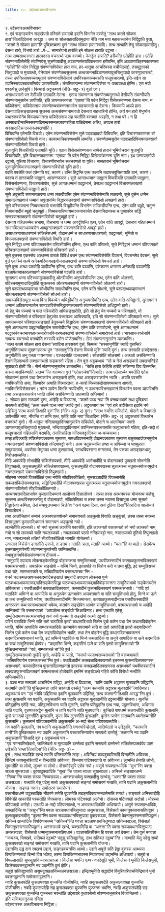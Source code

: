 ```yaml
---
title: ०२. उद्देसवारअत्थविभावना

---
```

२. उद्देसवारअत्थविभावना  
१. एवं सङ्गहवारेन सङ्खेपतो दस्सिते हारादयो इदानि विभागेन दस्सेतुं ‘‘तत्थ कतमे सोळस हारा’’तिआदिदेसना आरद्धा । अथ वा सोळसहारादिसमुदाया नेत्ति नाम मया महाकच्‍चानेन निद्दिट्ठाति वुत्ता, ‘‘कतमे ते सोळस हारा’’ति पुच्छितब्बत्ता वुत्तं ‘‘तत्थ सोळस हारा’’त्यादि। तत्थ तत्थाति तेसु सोळसहारादीसु। देसना हारो, विचयो हारो…पे॰… सामारोपनो हारोति इमे सोळस हाराति दट्ठब्बा।  
तत्थ सब्बसाधारणत्ता हारपदस्स वचनत्थो पठमं वत्तब्बो। केनट्ठेन हाराति? हरीयन्ति एतेहीति हारा। एतेहि संवण्णनाविसेसेहि संवण्णियेसु सुत्तगेय्यादीसु अञ्‍ञाणसंसयविपल्‍लासा हरीयन्ति, इति अञ्‍ञाणादिहरणकारणत्ता ‘‘एतेही’’ति पदेन निद्दिट्ठा संवण्णनाविसेसा हारा नाम, हर-धातुया आचरियस्स वचीभेदसद्दो, तंसमुट्ठापको चित्तुप्पादो च मुख्यत्थो, वेनेय्यानं संवण्णेतब्बसुत्तस्स अत्थजाननादिञाणसम्पयुत्तचित्तुप्पादो कारणूपचारत्थो, तस्स उपनिस्सयपच्‍चयभूतानं संवण्णनाविसेसानं उपनिस्सयपच्‍चयसत्ति फलूपचारत्थो, इति-सद्देन सा उपनिस्सयपच्‍चयसत्तियेव परामसीयति। तंसत्तिसम्पन्‍ना संवण्णनाविसेसा ण-पच्‍चयत्था होन्ति। एस नयो एवरूपेसु ठानेसुपि। वित्थारो अट्ठकथायं (नेत्ति॰ अट्ठ॰ १) वुत्तो एव।  
असाधारणतो पन देसीयति एतायाति देसना। एताय संवण्णनाय संवण्णेतब्बसुत्तत्थो देसीयति संवण्णीयति संवण्णनानुसारेन ञापीयति, इति ञापनकारणत्ता ‘‘एताया’’ति पदेन निद्दिट्ठा विसेससंवण्णना देसना नाम, न पाळिदेसना, पाळिदेसनाय संवण्णेतब्बसंवण्णनाभावेन सहचरणतो वा देसना। किञ्‍चापि अञ्‍ञे हारा देसनापाळिसङ्खातस्स सुत्तस्स अत्थसंवण्णनाभावतो देसनाय सहचारिनो होन्ति, अयं पन हारो येभुय्येन यथारुतवसेनेव विञ्‍ञायमानत्ता पाळिदेसनाय सह चरतीति वत्तब्बतं अरहति, न तथा परे। न हि अस्सादादीनवनिस्सरणादिसन्दस्सनलक्खणरहिता पाळिदेसना अत्थि, अयञ्‍च हारो अस्सादादिसन्दस्सनलक्खणोति।  
विचियन्ति एतेनाति विचयो। एतेन संवण्णनाविसेसेन सुत्ते पदपञ्हादयो विचियन्ति, इति विचारणकारणत्ता सो संवण्णनाविसेसो विचयो नाम। कत्वत्थाधिकरणत्थापि लब्भन्ति। संवण्णेतब्बसुत्तेन पदपञ्हादिविचयनलक्खणो संवण्णनाविसेसो विचयो हारो।  
युत्तायुत्ति विचारीयति एतायाति युत्ति। एताय विसेससंवण्णनाय सब्बेसं हारानं भूमिगोचरानं युत्तायुत्ति विचारीयति, इति विचारणकारणत्ता ‘‘एताया’’ति पदेन निद्दिट्ठा विसेससंवण्णना युत्ति नाम। इध उत्तरपदलोपो दट्ठब्बो, युत्तिया विचारणा, विचारणीयभावेन सहचरणतो वा युत्ति। सब्बहारानं भूमिगोचरानं युत्तायुत्तिविचारणलक्खणो संवण्णनाविसेसो युत्ति हारो।  
पदति पवत्तेति फलं एतेनाति पदं, कारणं। ठन्ति तिट्ठन्ति एत्थ फलानि तदायत्तवुत्तितायाति ठानं, कारणं। पदञ्‍च तं ठानञ्‍चाति पदट्ठानं, आसन्‍नकारणं। सुत्ते आगतधम्मानं पदट्ठानं विचारीयति एतायाति पदट्ठाना, विसेससंवण्णना, विचारणलोपोव, सुत्ते आगतधम्मानं पदट्ठानानं, तेसञ्‍च पदट्ठानानं विचारणलक्खणो संवण्णनाविसेसो पदट्ठानो हारो।  
सुत्ते अवुत्तापि समानलक्खणा धम्मा लक्खीयन्ति एतेन संवण्णनाविसेसेनाति लक्खणो, सुत्ते वुत्तेन धम्मेन समानलक्खणानं धम्मानं अवुत्तानम्पि निद्धारणलक्खणो संवण्णनाविसेसो लक्खणो हारो।  
सुत्ते दस्सियमाना निब्बचनादयो चत्तारोपि वियूहीयन्ति विभागेन सम्पिण्डीयन्ति एत्थ, एतेन वाति ब्यूहो, चतुन्‍नं निब्बचनादीनं ब्यूहो चतुब्यूहो। निब्बचनाधिप्पायब्यञ्‍जनानञ्‍चेव देसनानिदानस्स च पुब्बापरेन सद्धिं सन्दस्सनलक्खणो संवण्णनाविसेसो चतुब्यूहो हारो।  
देसनाय गहितधम्मेन सभागा, विसभागा च धम्मा आवट्टीयन्ति एत्थ, एतेन वाति आवट्टो, देसनाय गहितधम्मानं सभागविसभागधम्मवसेन आवट्टनलक्खणो संवण्णनाविसेसो आवट्टो हारो।  
असाधारणासाधारणानं संकिलेसधम्मे, वोदानधम्मे च साधारणासाधारणतो, पदट्ठानतो, भूमितो च विभजनलक्खणो संवण्णनाविसेसो विभत्ति हारो।  
सुत्ते निद्दिट्ठा धम्मा पटिपक्खवसेन परिवत्तीयन्ति इमिना, एत्थ वाति परिवत्तो, सुत्ते निद्दिट्ठानं धम्मानं पटिपक्खतो परिवत्तनलक्खणो संवण्णनाविसेसो परिवत्तनो हारो।  
सुत्ते वुत्तस्स एकस्सेव अत्थस्स वाचकं विविधं वचनं एत्थ संवण्णनाविसेसेति विवचनं, विवचनमेव वेवचनं, सुत्ते वुत्ते एकस्मिं अत्थे अनेकपरियायसद्दयोजनालक्खणो संवण्णनाविसेसो वेवचनो हारो।  
सुत्ते वुत्ता अत्था पकारेहि ञापीयन्ति इमिना, एत्थ वाति पञ्‍ञत्ति, एकेकस्स धम्मस्स अनेकाहि पञ्‍ञत्तीहि पञ्‍ञापेतब्बाकारलक्खणो संवण्णनाविसेसो पञ्‍ञत्ति हारो।  
सुत्तागता धम्मा पटिच्‍चसमुप्पादादीसु ओतरीयन्ति अनुप्पवेसीयन्ति एत्थ, एतेन वाति ओतरणो, पटिच्‍चसमुप्पादादिमुखेहि सुत्तत्थस्स ओतरणलक्खणो संवण्णनाविसेसो ओतरणो हारो।  
सुत्ते पदपदत्थपञ्हारम्भा सोधीयन्ति समाधीयन्ति एत्थ, एतेन वाति सोधनो, सुत्ते पदपदत्थपञ्हारम्भानं सोधनलक्खणो संवण्णनाविसेसो सोधनो हारो।  
सामञ्‍ञविसेसभूता धम्मा विना विकप्पेन अधिट्ठीयन्ति अनुप्पवत्तीयन्ति एत्थ, एतेन वाति अधिट्ठानो, सुत्तागतानं धम्मानं अविकप्पनवसेन सामञ्‍ञविसेसनिद्धारणलक्खणो संवण्णनाविसेसो अधिट्ठानो हारो।  
यो हेतु चेव पच्‍चयो च फलं परिकरोति अभिसङ्खरोति, इति सो हेतु चेव पच्‍चयो च परिक्खारो, यो संवण्णनाविसेसो तं परिक्खारं हेतुञ्‍चेव पच्‍चयञ्‍च आचिक्खति, इति सो संवण्णनाविसेसो परिक्खारो नाम। सुत्ते आगतधम्मानं परिक्खारसङ्खाते हेतुपच्‍चये निद्धारेत्वा संवण्णनालक्खणो संवण्णनाविसेसो परिक्खारो हारो।  
सुत्ते आगतधम्मा पदट्ठानादिमुखेन समारोपीयन्ति एत्थ, एतेन वाति समारोपनो, सुत्ते आगतधम्मानं पदट्ठानवेवचनभावपहानसमारोपनविचारणलक्खणो संवण्णनाविसेसो समारोपनो हारो। भावसाधनवसेनापि सब्बत्थ वचनत्थो वत्तब्बोति तस्सापि वसेन योजेतब्बन्ति। सेसं संवण्णनानुसारेन ञातब्बन्ति।  
‘‘तत्थ कतमे सोळस हारा देसना’’त्यादिना हारसरूपं वुत्तं, किमत्थं ‘‘तस्सानुगीति’’त्यादि वुत्तन्ति? अनुगीतिगाथाय सुखग्गहणत्थं पुन ‘‘तस्सानुगीति देसना विचयो युत्ति’’त्यादि वुत्तं। तत्थ तस्साति हारुद्देसस्स। अनुगीतीति अनु पच्छा गायनगाथा। पञ्‍चदसोति पञ्‍चदसमो। सोळसोति सोळसमो। अत्थतो असंकिण्णाति देसनादिपदत्थतो लक्खणत्थतो सङ्करतो रहिता। तेन वुत्तं अट्ठकथायं ‘‘सो च नेसं असङ्करो लक्खणनिद्देसे सुपाकटो होती’’ति। सेसं संवण्णनानुसारेन ञातब्बन्ति। ‘‘केचि हारा केहिचि हारेहि संकिण्णा विय दिस्सन्ति, कस्मा असंकिण्णाति ञातब्ब’’न्ति वत्तब्बत्ता वुत्तं ‘‘एतेसञ्‍चेवा’’तिआदि। तत्थ एतेसञ्‍चेव भवतीति एतेसं सोळसन्‍नं हारानं यथा येनाकारेन असङ्करो होति, तथा असङ्कराकारेन भवति। अयति पवत्तति नयविभत्तीति अया, वित्थारेन अयाति वित्थारतया, त-कारो मिस्सकदोसापगमत्थाय आगतो, नयविभत्तिविसेसवचनं। नयेन ञायेन विभत्ति नयविभत्ति, न पञ्‍चनयविभत्ताहारानं वित्थारेन पवत्ता ञायविभत्ति तथा असङ्कराकारेन भवति तस्मिं असंकिण्णाति ञातब्बाति अधिप्पायो।  
२. सोळस हारा सरूपतो वुत्ता, अम्हेहि च विञ्‍ञाता, ‘‘कतमे पञ्‍च नया’’ति वत्तब्बभावतो तथा पुच्छित्वा सरूपतो उद्दिसितुं ‘‘तत्थ कतमे पञ्‍च नया’’त्यादि वुत्तं। अट्ठकथायं पन ‘‘एवं हारे उद्दिसित्वा इदानि नये उद्दिसितुं ‘तत्थ कतमे’तिआदि वुत्त’’न्ति (नेत्ति॰ अट्ठ॰ २) वुत्तं। ‘‘तत्थ नयन्ति संकिलेसे, वोदाने च विभागतो ञापेन्तीति नया, नीयन्ति वा तानि एत्थ, एतेहि वाति नया’’तिआदिना (नेत्ति॰ अट्ठ॰ २) अट्ठकथायं वित्थारेन वचनत्थो वुत्तो। नी-धातुया नन्दियावट्टादिनयानुसारेन संकिलेसे, वोदाने च आलम्बित्वा पवत्तो ञाणसम्पयुत्तचित्तुप्पादो मुख्यत्थो, नन्दियावट्टादिनयानं उपनिस्सयपच्‍चयसत्ति फलूपचारतो गहिता, इति-सद्दो तं फलूपचारतो गहितसत्तिं परामसि, तंसत्तिसहिता नन्दियावट्टादिनया अ-पच्‍चयत्था।  
तण्हाअविज्‍जाहि संकिलेसपक्खस्स सुत्तस्स, समथविपस्सनाहि वोदानपक्खस्स सुत्तस्स चतुसच्‍चयोजनमुखेन नयनलक्खणो संवण्णनाविसेसो नन्दियावट्टो नयो। तत्थ चतुसच्‍चन्ति तण्हा च अविज्‍जा च भवमूलत्ता समुदयसच्‍चं, अवसेसा तेभूमका धम्मा दुक्खसच्‍चं, समथविपस्सना मग्गसच्‍चं, तेन पत्तब्बा असङ्खतधातु निरोधसच्‍चन्ति।  
तीहि अवयवेहि लोभादीहि संकिलेसपक्खे, तीहि अवयवेहि अलोभादीहि च वोदानपक्खे पुक्खलो सोभनोति तिपुक्खलो, अकुसलमूलेहि संकिलेसपक्खस्स, कुसलमूलेहि वोदानपक्खस्स सुत्तत्थस्स चतुसच्‍चयोजनमुखेन नयनलक्खणो संवण्णनाविसेसो तिपुक्खलो।  
सीहस्स भगवतो विक्‍कीळितं एत्थ नयेति सीहविक्‍कीळितो, सुभसञ्‍ञादीहि विपल्‍लासेहि सकलसंकिलेसपक्खस्स, सद्धिन्द्रियादीहि वोदानपक्खस्स सुत्तत्थस्स चतुसच्‍चयोजनमुखेन नयनलक्खणो संवण्णनाविसेसो सीहविक्‍कीळितनयो।  
अत्थनयत्तयदिसाभावेन कुसलादिधम्मानं आलोचनं दिसालोचनं। तस्स तस्स अत्थनयस्स योजनत्थं कतेसु सुत्तस्स अत्थविस्सज्‍जनेसु ये वोदानादयो, संकिलेसिका च तस्स तस्स नयस्स दिसाभूता धम्मा सुत्ततो निद्धारेत्वा कथिता, तेसं यथावुत्तधम्मानं चित्तेनेव ‘‘अयं पठमा दिसा, अयं दुतिया दिसा’’तिआदिना आलोचनं दिसालोचनं।  
तथा आलोचितानं धम्मानं अत्थनयत्तययोजने समानयनतो अङ्कुसो वियाति अङ्कुसो, तस्स तस्स नयस्स दिसाभूतानं कुसलादिधम्मानं समानयनं अङ्कुसो नयो।  
लञ्‍जेतीति लञ्‍जको। यो नयो सुत्तत्थं लञ्‍जेति पकासेति, इति लञ्‍जनतो पकासनतो सो नयो लञ्‍जको नाम, नयो च सो लञ्‍जको चाति नयलञ्‍जको। नयलञ्‍जको पठमो नन्दियावट्टो नाम, नयलञ्‍जको दुतियो तिपुक्खलो नाम, नयलञ्‍जको ततियो सीहविक्‍कीळितो नामाति योजेतब्बो।  
उग्गतानं विसेसेन उग्गतोति उत्तमो, तं उत्तमं। गताति ञाता, मताति अत्थो। ‘‘मता’’ति वा पाठो। सेसमेत्थ वुत्तनयानुसारेनपि संवण्णनानुसारेनपि जानितब्बन्ति।  
यथावुत्तनयविसेससंवण्णनाय टीकायं –  
‘‘समूहादिं उपादाय लोकसङ्केतसिद्धा वोहारमत्तता सम्मुतिसभावो, पथवीफस्सादीनं कक्खळफुसनादिलक्खणं परमत्थसभावो। अयञ्हेत्थ सङ्खेपो – यस्मिं भिन्‍ने, इतरापोहे वा चित्तेन कते न तथा बुद्धि, इदं सम्मुतिसच्‍चं यथा घटे, ससम्भारजले च, तब्बिपरियायेन परमत्थसच्‍च’’न्ति –  
वचने घटकथलआपजलकद्दमादिसङ्खातं समूहादिं उपादाय लोकस्स पुब्बे घटकथलआपजलकद्दमादिसङ्केतसिद्धा घटकथलआपजलकद्दमादिवोहारमत्तता सम्मुतिसभावो सङ्केतवसेन अवितथत्ता। पथवीआदीनं कक्खळादिलक्खणं, फस्सादीनं फुसनादिलक्खणं परमत्थसभावो। ‘‘यदि एवं घटादिके अभिन्‍ने वा आपादिके वा अनुरूपेन ऊनभावेन अप्पवत्तमाने वा सति सम्मुतिभावो होतु, भिन्‍ने वा ऊने वा कथं सम्मुतिभावो भवेय्य, पथवीफस्सादीनम्पि भिज्‍जमानत्ता, कक्खळफुसनादीनञ्‍च पथवीफस्सादीहि अनञ्‍ञत्ता कथं परमत्थसभावो भवेय्य, कतमेन सङ्खेपेन अत्थेन सम्मुतिसभावो, परमत्थसभावो च अम्हेहि जानितब्बो’’ति वत्तब्बभावतो ‘‘अयञ्हेत्थ सङ्खेपो’’तिआदिमाह। तत्थ एत्थाति एतेसु सम्मुतिसभावपरमत्थसभावेसु अयं नयो वुच्‍चमानो सङ्खेपो अत्थो दट्ठब्बो।  
यस्मिं घटादिके भिन्‍ने सति ततो घटादितो इतरो कथलादिभावो चित्तेन पुब्बे कतेन यथा येन कथलादिवोहारेन भवति, यस्मिं आपादिके सम्भारजलादिके ऊनभावेन पवत्तमाने सति वा ततो आपादितो इतरो कद्दमादिभावो चित्तेन पुब्बे कतेन यथा येन कद्दमादिवोहारेन भवति, तथा तेन वोहारेन बुद्धि कथलादिसभावजाननं कद्दमादिसभावजाननं भवति, इदं अभिन्‍ने घटादिकं वा भिन्‍ने कथलादिकं वा अनूने आपादिकं वा ऊने कद्दमादिकं वा सब्बं सम्मुतिसच्‍चं होत्वेव। ‘‘कद्दमस्मिं भिन्‍ने, कद्दमस्मिं ऊने वा सति इतरो सम्मुतिसभावो’’ति पुच्छितब्बभावतो ‘‘घटे, सम्भारजले चा’’ति वुत्तं।  
सम्मुतिसच्‍चसभावो तुम्हेहि वुत्तो, अम्हेहि च ञातो, ‘‘कतमो परमत्थसच्‍चसभावो’’ति वत्तब्बभावतो ‘‘तब्बिपरियायेन परमत्थसच्‍च’’न्ति वुत्तं। पथवीआदीनं कक्खळादिलक्खणतो इतरस्स फुसनादिलक्खणस्स असम्भवतो, फस्सादीनञ्‍च फुसनादिलक्खणतो इतरस्स कक्खळादिलक्खणस्स असम्भवतो पथवीफस्सादीनं लक्खळफुसनादिलक्खणं परमत्थसच्‍चं होत्वेवाति इमस्मिं सङ्खेपत्थे गहिते कोचि विरोधो नत्थीति अधिप्पायोति।  
३. पञ्‍च नया सरूपतो आचरियेन उद्दिट्ठा, अम्हेहि च विञ्‍ञाता, ‘‘यानि पदानि अट्ठारस मूलपदानि उद्दिट्ठानि, कतमानि तानी’’ति पुच्छितब्बत्ता तानि सरूपतो दस्सेतुं ‘‘तत्थ कतमानि अट्ठारस मूलपदानि’’त्यादिमाह। अट्ठकथायं पन ‘‘एवं नयेपि उद्दिसित्वा इदानि मूलपदानि उद्दिसितुं ‘तत्थ कतमानी’तिआदि आरद्ध’’न्ति वुत्तं। तत्थ कुसलानि नव पदानि, अकुसलानि नव पदानि अट्ठारस मूलपदानीति दट्ठब्बानीति योजना। मूलन्ति पतिट्ठहन्ति एतेहि नया, पतिट्ठानविभागा चाति मूलानि, पदन्ति पतिट्ठहन्ति एत्थ नया, पट्ठानविभागा, अधिगमा चाति पदानि, वुत्तप्पकारट्ठेन मूलानि च तानि पदानि चाति मूलपदानि। कुच्छिते पापधम्मे सलयन्तीति कुसलानि, कुसे रागादयो लुनन्तीति कुसलानि, कुसा विय लुनन्तीति कुसलानि, कुसेन ञाणेन लातब्बानि पवत्तेतब्बानीति कुसलानि। कुसलानं पटिपक्खानीति अकुसलानि अ-सद्दो चेत्थ पटिपक्खत्थोति।  
नव पदानि कुसलानि, नव पदानि अकुसलानीति गणनपरिच्छेदतो, जातिभेदतो च उद्दिट्ठानि, ‘‘कतमानि तानी’’ति पुच्छितब्बत्ता नव पदानि अकुसलानि पच्‍चासत्तिन्यायेन सरूपतो दस्सेतुं ‘‘कतमानि नव पदानि अकुसलानी’’तिआदि वुत्तं। अट्ठकथायं पन –  
‘‘एवं गणनपरिच्छेदतो, जातिभेदतो च मूलपदानि दस्सेत्वा इदानि सरूपतो दस्सेन्तो संकिलेसपक्खंयेव पठमं उद्दिसति ‘तण्हा’तिआदिना’’ति (नेत्ति॰ अट्ठ॰ ३) –  
वुत्तं। तत्थ रूपादिके खन्धे तसति परितसतीति तण्हा। अविन्दियं कायदुच्‍चरितादिं विन्दतीति अविज्‍जा , विन्दियं कायसुचरितादिं न विन्दतीति अविज्‍जा, विज्‍जाय पटिपक्खाति वा अविज्‍जा। लुब्भन्ति तेनाति लोभो, लुब्भतीति वा लोभो, लुब्भनं वा लोभो। दोसमोहेसुपि एसेव नयो। असुभे रूपक्खन्धादिके ‘‘सुभ’’न्ति पवत्ता सञ्‍ञा सुभसञ्‍ञा। दुक्खदुक्खादिके ‘‘सुख’’न्ति पवत्ता सञ्‍ञा सुखसञ्‍ञा। अनिच्‍चे सङ्खारधम्मे ‘‘निच्‍च’’न्ति पवत्ता सञ्‍ञा निच्‍चसञ्‍ञा। अनत्तसभावेसु चक्खादीसु खन्धेसु ‘‘अत्ता’’ति पवत्ता सञ्‍ञा अत्तसञ्‍ञा। यत्थाति येसु पदेसु सब्बो अकुसलपक्खो सङ्गहं समोसरणं गच्छति, तानि पदानि अकुसलानीति योजना। सङ्गहं गणनं। समोसरणं समारोपनं।  
पच्‍चनीकधम्मे उद्धच्‍चादिके नीवरणे समेति वूपसमेति तदङ्गविक्खम्भनवसेनाति समथो। सङ्खारे अनिच्‍चादीहि विविधेहि आकारेहि पस्सतीति विपस्सना। लोभस्स पटिपक्खो अलोभो। दोसस्स पटिपक्खो अदोसो। मोहस्स पटिपक्खो अमोहो। एत्थापि अ-सद्दो पटिपक्खत्थो, न अभावत्थादिकोति अधिप्पायो। असुभे रूपक्खन्धादिके, चक्खादिम्हि वा ‘‘असुभ’’न्ति पवत्ता सञ्‍ञापधानचित्तुप्पादा असुभसञ्‍ञा, विसेसतो कायानुपस्सनासतिपट्ठानं । दुक्खदुक्खतादीसु ‘‘दुक्ख’’न्ति पवत्ता सञ्‍ञापधानचित्तुप्पादा दुक्खसञ्‍ञा, विसेसतो वेदनानुपस्सनासतिपट्ठानं। अनिच्‍चे खन्धादिके विपरिणामधम्मे ‘‘अनिच्‍च’’न्ति पवत्ता सञ्‍ञापधानचित्तुप्पादा अनिच्‍चसञ्‍ञा, विसेसतो चित्तानुपस्सनासतिपट्ठानं। अनत्तसभावे खन्धे, चक्खादिम्हि वा ‘‘अनत्ता’’ति पवत्ता सञ्‍ञापधानचित्तुप्पादा अनत्तसञ्‍ञा, विसेसतो धम्मानुपस्सनासतिपधानं। पञ्‍ञासतिसीसेन हि पवत्ता अयं देसना। तेन वुत्तं भगवता ‘‘कथञ्‍च, भिक्खवे, सतिबलं दट्ठब्बं? चतूसु सतिपट्ठानेसु, एत्थ सतिबलं दट्ठब्ब’’न्ति। यत्थाति येसु पदेसु सब्बो कुसलपक्खो सङ्गहं समोसरणं गच्छति, तानि पदानि कुसलानीति योजना।  
उद्दानन्ति उद्धं दानं रक्खणं उद्दानं, सङ्गहवचनन्ति अत्थो। उद्दाने अवुत्ते सति हेट्ठा वुत्तस्स अत्थस्स विप्पकिण्णभावो दिन्‍नो विय भवेय्य, तस्मा विप्पकिण्णभावस्स निवारणत्थं उद्दानन्ति अधिप्पायो। चतुरो च विपल्‍लासाति सुभसुखनिच्‍चअत्तसञ्‍ञा। किलेसा भवन्ति एत्थ नवपदेसूति भूमी, किलेसानं भूमीति किलेसभूमी, किलेसपवत्तनट्ठानानि नव पदानीति वुत्तं होति।  
चतुरो सतिपट्ठानाति असुभदुक्खअनिच्‍चअनत्तसञ्‍ञा। इन्द्रियभूमीति सद्धादीनं विमुत्तिपरिपाचनिन्द्रियानं भूमी पवत्तनट्ठानानि समोसरणट्ठानानि।  
नवहि कुसलपदेहि कुसलपक्खा युज्‍जन्ति योजीयन्ति, नवहि अकुसलपदेहि अकुसलपक्खा युज्‍जन्ति योजीयन्ति। नवहि कुसलपदेहि सह कुसलपक्खा युज्‍जन्ति युज्‍जन्ता भवन्ति, नवहि अकुसलपदेहि सह अकुसलपक्खा युज्‍जन्ति युज्‍जन्ता भवन्तीति उद्देसवारे वुत्तावसेसो संवण्णनानुसारेन विजानितब्बो।  
इति सत्तिबलानुरूपा रचिता  
उद्देसवारस्स अत्थविभावना निट्ठिता।  